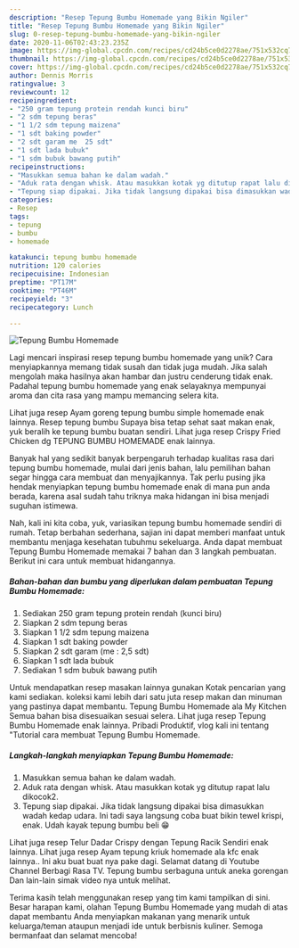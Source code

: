```yaml
---
description: "Resep Tepung Bumbu Homemade yang Bikin Ngiler"
title: "Resep Tepung Bumbu Homemade yang Bikin Ngiler"
slug: 0-resep-tepung-bumbu-homemade-yang-bikin-ngiler
date: 2020-11-06T02:43:23.235Z
image: https://img-global.cpcdn.com/recipes/cd24b5ce0d2278ae/751x532cq70/tepung-bumbu-homemade-foto-resep-utama.jpg
thumbnail: https://img-global.cpcdn.com/recipes/cd24b5ce0d2278ae/751x532cq70/tepung-bumbu-homemade-foto-resep-utama.jpg
cover: https://img-global.cpcdn.com/recipes/cd24b5ce0d2278ae/751x532cq70/tepung-bumbu-homemade-foto-resep-utama.jpg
author: Dennis Morris
ratingvalue: 3
reviewcount: 12
recipeingredient:
- "250 gram tepung protein rendah kunci biru"
- "2 sdm tepung beras"
- "1 1/2 sdm tepung maizena"
- "1 sdt baking powder"
- "2 sdt garam me  25 sdt"
- "1 sdt lada bubuk"
- "1 sdm bubuk bawang putih"
recipeinstructions:
- "Masukkan semua bahan ke dalam wadah."
- "Aduk rata dengan whisk. Atau masukkan kotak yg ditutup rapat lalu dikocok2."
- "Tepung siap dipakai. Jika tidak langsung dipakai bisa dimasukkan wadah kedap udara. Ini tadi saya langsung coba buat bikin tewel krispi, enak. Udah kayak tepung bumbu beli 😁"
categories:
- Resep
tags:
- tepung
- bumbu
- homemade

katakunci: tepung bumbu homemade 
nutrition: 120 calories
recipecuisine: Indonesian
preptime: "PT17M"
cooktime: "PT46M"
recipeyield: "3"
recipecategory: Lunch

---
```



![Tepung Bumbu Homemade](https://img-global.cpcdn.com/recipes/cd24b5ce0d2278ae/751x532cq70/tepung-bumbu-homemade-foto-resep-utama.jpg)

Lagi mencari inspirasi resep tepung bumbu homemade yang unik? Cara menyiapkannya memang tidak susah dan tidak juga mudah. Jika salah mengolah maka hasilnya akan hambar dan justru cenderung tidak enak. Padahal tepung bumbu homemade yang enak selayaknya mempunyai aroma dan cita rasa yang mampu memancing selera kita.

Lihat juga resep Ayam goreng tepung bumbu simple homemade enak lainnya. Resep tepung bumbu Supaya bisa tetap sehat saat makan enak, yuk beralih ke tepung bumbu buatan sendiri. Lihat juga resep Crispy Fried Chicken dg TEPUNG BUMBU HOMEMADE enak lainnya.

Banyak hal yang sedikit banyak berpengaruh terhadap kualitas rasa dari tepung bumbu homemade, mulai dari jenis bahan, lalu pemilihan bahan segar hingga cara membuat dan menyajikannya. Tak perlu pusing jika hendak menyiapkan tepung bumbu homemade enak di mana pun anda berada, karena asal sudah tahu triknya maka hidangan ini bisa menjadi suguhan istimewa.


Nah, kali ini kita coba, yuk, variasikan tepung bumbu homemade sendiri di rumah. Tetap berbahan sederhana, sajian ini dapat memberi manfaat untuk membantu menjaga kesehatan tubuhmu sekeluarga. Anda dapat membuat Tepung Bumbu Homemade memakai 7 bahan dan 3 langkah pembuatan. Berikut ini cara untuk membuat hidangannya.

<!--inarticleads1-->

##### Bahan-bahan dan bumbu yang diperlukan dalam pembuatan Tepung Bumbu Homemade:

1. Sediakan 250 gram tepung protein rendah (kunci biru)
1. Siapkan 2 sdm tepung beras
1. Siapkan 1 1/2 sdm tepung maizena
1. Siapkan 1 sdt baking powder
1. Siapkan 2 sdt garam (me : 2,5 sdt)
1. Siapkan 1 sdt lada bubuk
1. Sediakan 1 sdm bubuk bawang putih


Untuk mendapatkan resep masakan lainnya gunakan Kotak pencarian yang kami sediakan. koleksi kami lebih dari satu juta resep makan dan minuman yang pastinya dapat membantu. Tepung Bumbu Homemade ala My Kitchen Semua bahan bisa disesuaikan sesuai selera. Lihat juga resep Tepung Bumbu Homemade enak lainnya. Pribadi Produktif, vlog kali ini tentang &#34;Tutorial cara membuat Tepung Bumbu Homemade. 

<!--inarticleads2-->

##### Langkah-langkah menyiapkan Tepung Bumbu Homemade:

1. Masukkan semua bahan ke dalam wadah.
1. Aduk rata dengan whisk. Atau masukkan kotak yg ditutup rapat lalu dikocok2.
1. Tepung siap dipakai. Jika tidak langsung dipakai bisa dimasukkan wadah kedap udara. Ini tadi saya langsung coba buat bikin tewel krispi, enak. Udah kayak tepung bumbu beli 😁


Lihat juga resep Telur Dadar Crispy dengan Tepung Racik Sendiri enak lainnya. Lihat juga resep Ayam tepung kriuk homemade ala kfc enak lainnya.. Ini aku buat buat nya pake dagi. Selamat datang di Youtube Channel Berbagi Rasa TV. Tepung bumbu serbaguna untuk aneka gorengan Dan lain-lain simak video nya untuk melihat. 

Terima kasih telah menggunakan resep yang tim kami tampilkan di sini. Besar harapan kami, olahan Tepung Bumbu Homemade yang mudah di atas dapat membantu Anda menyiapkan makanan yang menarik untuk keluarga/teman ataupun menjadi ide untuk berbisnis kuliner. Semoga bermanfaat dan selamat mencoba!
